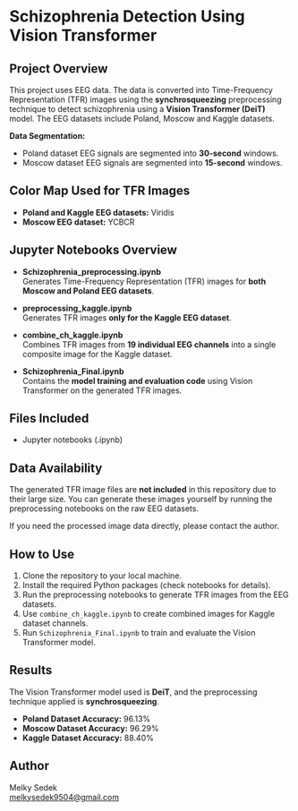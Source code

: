 # Schizophrenia Detection Using Vision Transformer

## Project Overview
This project uses EEG data. The data is converted into Time-Frequency Representation (TFR) images using the **synchrosqueezing** preprocessing technique to detect schizophrenia using a **Vision Transformer (DeiT)** model. The EEG datasets include Poland, Moscow and Kaggle datasets.

**Data Segmentation:**  
- Poland dataset EEG signals are segmented into **30-second** windows.  
- Moscow dataset EEG signals are segmented into **15-second** windows.  

## Color Map Used for TFR Images

- **Poland and Kaggle EEG datasets:** Viridis  
- **Moscow EEG dataset:** YCBCR

## Jupyter Notebooks Overview

- **Schizophrenia_preprocessing.ipynb**  
  Generates Time-Frequency Representation (TFR) images for **both Moscow and Poland EEG datasets**.

- **preprocessing_kaggle.ipynb**  
  Generates TFR images **only for the Kaggle EEG dataset**.

- **combine_ch_kaggle.ipynb**  
  Combines TFR images from **19 individual EEG channels** into a single composite image for the Kaggle dataset.

- **Schizophrenia_Final.ipynb**  
  Contains the **model training and evaluation code** using Vision Transformer on the generated TFR images.

## Files Included
- Jupyter notebooks (.ipynb)  

## Data Availability
The generated TFR image files are **not included** in this repository due to their large size. You can generate these images yourself by running the preprocessing notebooks on the raw EEG datasets.

If you need the processed image data directly, please contact the author.

## How to Use
1. Clone the repository to your local machine.  
2. Install the required Python packages (check notebooks for details).  
3. Run the preprocessing notebooks to generate TFR images from the EEG datasets.  
4. Use `combine_ch_kaggle.ipynb` to create combined images for Kaggle dataset channels.  
5. Run `Schizophrenia_Final.ipynb` to train and evaluate the Vision Transformer model.  

## Results
The Vision Transformer model used is **DeiT**, and the preprocessing technique applied is **synchrosqueezing**.

- **Poland Dataset Accuracy:** 96.13%  
- **Moscow Dataset Accuracy:** 96.29%  
- **Kaggle Dataset Accuracy:** 88.40%  

## Author
Melky Sedek  
melkysedek9504@gmail.com
